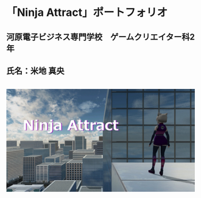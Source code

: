 # **「Ninja Attract」ポートフォリオ**<!-- omit in toc -->
## 河原電子ビジネス専門学校　ゲームクリエイター科2年
## 氏名：米地 真央

<!--
1980 * 0.25 = 495
1080 * 0.25 = 270
-->
<br>
<img src = "images/title.jpg" ald = "タイトル" width = "495" height = "270">
<br>
